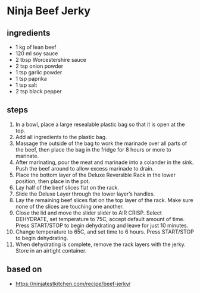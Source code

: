 # Ninja Beef Jerky

## ingredients

- 1 kg of lean beef
- 120 ml soy sauce
- 2 tbsp Worcestershire sauce
- 2 tsp onion powder
- 1 tsp garlic powder
- 1 tsp paprika
- 1 tsp salt
- 2 tsp black pepper

## steps

1. In a bowl, place a large resealable plastic bag so that it is open at the top.
2. Add all ingredients to the plastic bag.
3. Massage the outside of the bag to work the marinade over all parts of the beef, then place the bag in the fridge for 8 hours or more to marinate.
4. After marinating, pour the meat and marinade into a colander in the sink. Push the beef around to allow excess marinade to drain.
5. Place the bottom layer of the Deluxe Reversible Rack in the lower position, then place in the pot. 
6. Lay half of the beef slices flat on the rack.
7. Slide the Deluxe Layer through the lower layer’s handles.
8. Lay the remaining beef slices flat on the top layer of the rack. Make sure none of the slices are touching one another.
9. Close the lid and move the slider slider to AIR CRISP. Select DEHYDRATE, set temperature to 75C, accept default amount of time. Press START/STOP to begin dehydrating and leave for just 10 minutes.
10. Change temperature to 65C, and set time to 6 hours. Press START/STOP to begin dehydrating.
11. When dehydrating is complete, remove the rack layers with the jerky. Store in an airtight container.


## based on

- https://ninjatestkitchen.com/recipe/beef-jerky/
